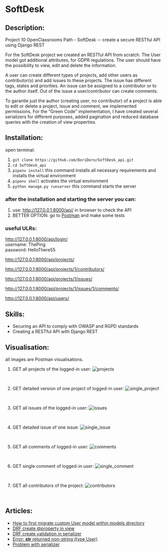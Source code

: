 # SoftDesk
## Description:
Project 10 OpenClassrooms Path  -  SoftDesk  -- create a secure RESTful API using Django REST

For the SoftDesk project we created an RESTful API from scratch. The User model got additional 
attributes, for GDPR regulations. The user should have the possibility to view, edit and delete 
the information. 

A user can create different types of projects, add other users as contributor(s) and add issues 
to these projects. The issue has different tags, states and priorities. An issue can be assigned 
to a contributor or to the author itself. Out of the issue a user/contributor can create comments.

To garantie just the author (creating user, no contributor) of a project is able to edit or 
delete a project, issue and comment, we implemented permissions. For the “Green Code” implementation, 
I have created several serializers for different purposes, added pagination and reduced database 
queries with the creation of view properties. 


## Installation:
open terminal:
1. `git clone https://github.com/DoriDoro/SoftDesk_api.git`
2. `cd SoftDesk_api`
3. `pipenv install` this command installs all necessary requirements and installs the virtual environment
4. `pipenv shell` activates the virtual environment
5. `python manage.py runserver` this command starts the server

 ### after the installation and starting the server you can:
1. use: http://127.0.0.1:8000/api/ in browser to check the API 
2. BETTER OPTION: go to [Postman](https://www.postman.com/) and make some tests

 ### useful ULRs:
http://127.0.0.1:8000/api/login/ <br>
username: ThePing <br>
password: HelloThere55

http://127.0.0.1:8000/api/projects/

http://127.0.0.1:8000/api/projects/1/contributors/

http://127.0.0.1:8000/api/projects/1/issues/

http://127.0.0.1:8000/api/projects/1/issues/1/comments/

http://127.0.0.1:8000/api/users/


## Skills:
- Securing an API to comply with OWASP and RGPD standards
- Creating a RESTful API with Django REST


## Visualisation:
all images are Postman visualisations.

1. GET all projects of the logged-in user:
![projects](/README_images/GET_projects.png)
<br>

2. GET detailed version of one project of logged-in user:
![single_project](/README_images/GET_single_project.png)
<br>

3. GET all issues of the logged-in user:
![issues](/README_images/GET_issues.png)
<br>

4. GET detailed issue of one issue:
![single_issue](/README_images/GET_single_issue.png)
<br>

5. GET all comments of logged-in user:
![comments](/README_images/GET_comments.png)
<br>

6. GET single comment of logged-in user:
![single_comment](/README_images/GET_single_comment.png)
<br>

7. GET all contributors of the project:
![contributors](/README_images/GET_contributors.png)
<br>

## Articles:
- [How to first migrate custom User model within models directory](https://dev.to/doridoro/how-to-first-migrate-custom-user-model-within-models-directory-1bdl)
- [DRF create @property in view](https://dev.to/doridoro/drf-create-property-decorator-in-view-and-use-property-in-serializer-okm)
- [DRF create validation in serializer](https://dev.to/doridoro/drf-create-validation-in-serializer-421i)
- [Error: __str__ returned non-string (type User)](https://dev.to/doridoro/error-str-returned-non-string-type-user-344n)
- [Problem with serializer](https://dev.to/doridoro/what-problems-can-happen-with-different-serializer-in-drf-5e7m)